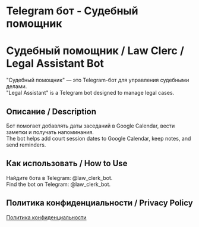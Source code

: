 # Telegram бот - Судебный помощник
# Судебный помощник / Law Clerc / Legal Assistant Bot

"Судебный помощник" — это Telegram-бот для управления судебными делами.  
"Legal Assistant" is a Telegram bot designed to manage legal cases.

## Описание / Description
Бот помогает добавлять даты заседаний в Google Calendar, вести заметки и получать напоминания.  
The bot helps add court session dates to Google Calendar, keep notes, and send reminders.

## Как использовать / How to Use
Найдите бота в Telegram: @law_clerk_bot.  
Find the bot on Telegram: @law_clerk_bot.

## Политика конфиденциальности / Privacy Policy
[Политика конфиденциальности](https://causeloveog.github.io/legal_assistant_tg_bot/index.html)